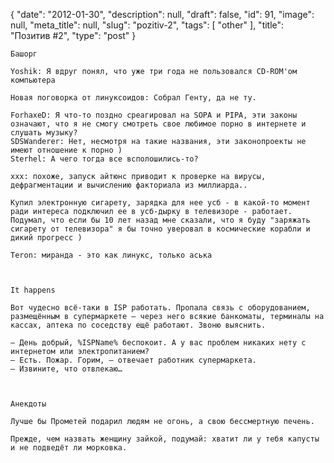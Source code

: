 {
    "date": "2012-01-30",
    "description": null,
    "draft": false,
    "id": 91,
    "image": null,
    "meta_title": null,
    "slug": "pozitiv-2",
    "tags": [
        "other"
    ],
    "title": "Позитив #2",
    "type": "post"
}


    Башорг

    Yoshik: Я вдруг понял, что уже три года не пользовался CD-ROM'ом компьютера

    Новая поговорка от линуксоидов: Собрал Генту, да не ту.

    ForhaxeD: Я что-то поздно среагировал на SOPA и PIPA, эти законы означают, что я не смогу смотреть свое любимое порно в интернете и слушать музыку?
    SDSWanderer: Нет, несмотря на такие названия, эти законопроекты не имеют отношение к порно )
    Sterhel: А чего тогда все всполошились-то?

    xxx: похоже, запуск айтюнс приводит к проверке на вирусы, дефрагментации и вычислению факториала из миллиарда..

    Купил электронную сигарету, зарядка для нее усб - в какой-то момент ради интереса подключил ее в усб-дырку в телевизоре - работает. Подумал, что если бы 10 лет назад мне сказали, что я буду "заряжать сигарету от телевизора" я бы точно уверовал в космические корабли и дикий прогресс )

    Teron: миранда - это как линукс, только аська

 

    It happens

    Вот чудесно всё-таки в ISP работать. Пропала связь с оборудованием, размещённым в супермаркете — через него всякие банкоматы, терминалы на кассах, аптека по соседству ещё работают. Звоню выяснить.

    — День добрый, %ISPName% беспокоит. А у вас проблем никаких нету с интернетом или электропитанием?
    — Есть. Пожар. Горим, — отвечает работник супермаркета.
    — Извините, что отвлекаю…

 

    Анекдоты

    Лучше бы Прометей подарил людям не огонь, а свою бессмертную печень.

    Прежде, чем назвать женщину зайкой, подумай: хватит ли у тебя капусты и не подведёт ли морковка.
